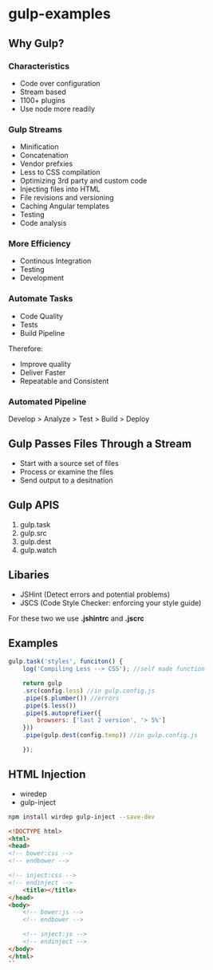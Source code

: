 # gulp-examples

## Why Gulp?

### Characteristics

* Code over configuration
* Stream based
* 1100+ plugins
* Use node more readily

### Gulp Streams

* Minification
* Concatenation
* Vendor prefxies
* Less to CSS compilation
* Optimizing 3rd party and custom code
* Injecting files into HTML
* File revisions and versioning
* Caching Angular templates
* Testing
* Code analysis

### More Efficiency

* Continous Integration
* Testing
* Development

### Automate Tasks

* Code Quality
* Tests
* Build Pipeline

Therefore:

* Improve quality
* Deliver Faster
* Repeatable and Consistent

### Automated Pipeline

Develop > Analyze > Test > Build > Deploy

## Gulp Passes Files Through a Stream

* Start with a source set of files
* Process or examine the files
* Send output to a desitnation

## Gulp APIS

1. gulp.task
2. gulp.src
3. gulp.dest
4. gulp.watch

## Libaries

* JSHint (Detect errors and potential problems)
* JSCS (Code Style Checker: enforcing your style guide)

For these two we use **.jshintrc** and **.jscrc**

## Examples

```javascript
gulp.task('styles', funciton() {
    log('Compiling Less --> CSS'); //self made function

    return gulp
    .src(config.less) //in gulp.config.js
    .pipe($.plumber()) //errors
    .pipe($.less())
    .pipe($.autoprefixer({
        browsers: ['last 2 version', '> 5%']
    }))
    .pipe(gulp.dest(config.temp)) //in gulp.config.js

    });
```

## HTML Injection

* wiredep
* gulp-inject

```bash
npm install wirdep gulp-inject --save-dev
```

```html
<!DOCTYPE html>
<html>
<head>
<!-- bower:css -->
<!-- endbower -->

<!-- inject:css -->
<!-- endinject -->
    <title></title>
</head>
<body>
    <!-- bower:js -->
    <!-- endbower -->

    <!-- inject:js -->
    <!-- endinject -->
</body>
</html>
``
